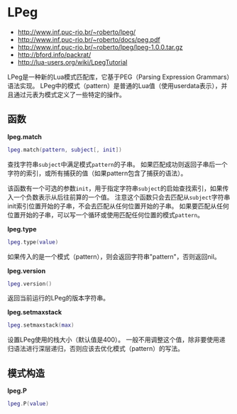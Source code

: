 
# LPeg
- http://www.inf.puc-rio.br/~roberto/lpeg/
- http://www.inf.puc-rio.br/~roberto/docs/peg.pdf
- http://www.inf.puc-rio.br/~roberto/lpeg/lpeg-1.0.0.tar.gz
- http://bford.info/packrat/
- http://lua-users.org/wiki/LpegTutorial

LPeg是一种新的Lua模式匹配库，它基于PEG（Parsing Expression Grammars）语法实现。
LPeg中的模式（pattern）是普通的Lua值（使用userdata表示），并且通过元表为模式定义了一些特定的操作。

## 函数

**lpeg.match**
```lua
lpeg.match(pattern, subject[, init])
```
查找字符串`subject`中满足模式`pattern`的子串。
如果匹配成功则返回子串后一个字符的索引，或所有捕获的值（如果pattern包含了捕获的语法）。

该函数有一个可选的参数`init`，用于指定字符串`subject`的启始查找索引，如果传入一个负数表示从后往前算的一个值。
注意这个函数只会去匹配从`subject`字符串init索引位置开始的子串，不会去匹配从任何位置开始的子串。
如果要匹配从任何位置开始的子串，可以写一个循环或使用匹配任何位置的模式`pattern`。

**lpeg.type**
```lua
lpeg.type(value)
```
如果传入的是一个模式（pattern），则会返回字符串"pattern"，否则返回nil。

**lpeg.version**
```lua
lpeg.version()
```
返回当前运行的LPeg的版本字符串。

**lpeg.setmaxstack**
```lua
lpeg.setmaxstack(max)
```
设置LPeg使用的栈大小（默认值是400）。
一般不用调整这个值，除非要使用递归语法进行深层递归，否则应该去优化模式（pattern）的写法。

## 模式构造

**lpeg.P**
```lua
lpeg.P(value)
```


